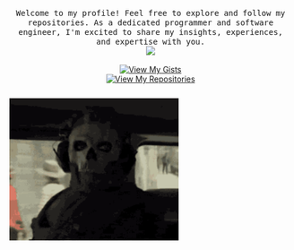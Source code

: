 <div align="justify">
  <p align="center">
    <samp>
        Welcome to my profile! Feel free to explore and follow my repositories. As a dedicated programmer and software engineer, I'm excited to share my insights, experiences, and expertise with you.
      </b>
      <br>
        <image src="https://readme-typing-svg.herokuapp.com?font=Iosevka&size=16&color=97a4e2&center=true&width=410&height=45&lines=Probably+writing+code.">
    </samp>
  </p>
<p align="center">
  <a href="https://gist.github.com/maxwelbm">
    <img src="https://img.shields.io/badge/Gist-View%20My%20Gists-000000?style=flat-square&logo=github&labelColor=97a4e2" alt="View My Gists">
  </a>
  <br>
  <a href="https://github.com/maxwelbm?tab=repositories">
    <img src="https://img.shields.io/badge/Repositories-View%20My%20Repositories-000000?style=flat-square&logo=github&labelColor=97a4e2" alt="View My Repositories">
  </a>
</p>
<img src="https://raw.githubusercontent.com/maxwelbm/maxwelbm/main/cod-mw2-cod-mw2ghost.gif" width="60%" style="margin: 12px 0px;" alt="">
